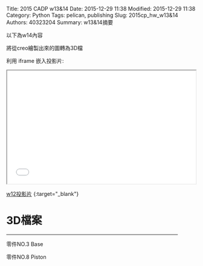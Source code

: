 Title: 2015 CADP w13&14
Date: 2015-12-29 11:38
Modified: 2015-12-29 11:38
Category: Python
Tags: pelican, publishing
Slug: 2015cp_hw_w13&14
Authors: 40323204
Summary: w13&14摘要

以下為w14內容

將從creo繪製出來的圖轉為3D檔

利用 iframe 嵌入投影片:

<iframe src="simplest12.html" width="500" height="300"></iframe>

[w12投影片](simplest12.html)
{:target="_blank"}

3D檔案
============

<p><hr size="5"align="center"noshade width="90%"color="0000ff"></p>

零件NO.3   Base

<script src="https://embed.github.com/view/3d/hsungchang/test/master/prt3.stl"></script>

零件NO.8   Piston

<script src="https://embed.github.com/view/3d/hsungchang/test/master/prt8.stl"></script>
